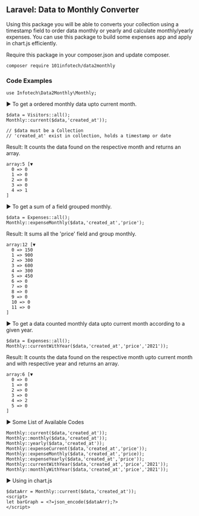 ## Laravel: Data to Monthly Converter
Using this package you will be able to converts your collection using a timestamp field to order data monthly or yearly and calculate monthly/yearly expenses.
You can use this package to build some expenses app and apply in chart.js efficiently.

Require this package in your composer.json and update composer.

```
composer require 101infotech/data2monthly
```

### Code Examples
```
use Infotech\Data2Monthly\Monthly;
```
▶ To get a ordered monthly data upto current month.
```
$data = Visitors::all();
Monthly::current($data,'created_at'));

// $data must be a Collection
// 'created_at' exist in collection, holds a timestamp or date
```
Result:
It counts the data found on the respective month and returns an array.
```
array:5 [▼
  0 => 0
  1 => 0
  2 => 0
  3 => 0
  4 => 1
]
```
▶ To get a sum of a field grouped monthly.
```
$data = Expenses::all();
Monthly::expenseMonthly($data,'created_at','price');
```
Result:
It sums all the 'price' field and group monthly.
```
array:12 [▼
  0 => 150
  1 => 900
  2 => 300
  3 => 600
  4 => 300
  5 => 450
  6 => 0
  7 => 0
  8 => 0
  9 => 0
  10 => 0
  11 => 0
]
```
▶ To get a data counted monthly data upto current month according to a given year.
```
$data = Expenses::all();
Monthly::currentWithYear($data,'created_at','price','2021'));
```
Result:
It counts the data found on the respective month upto current month and with respective year and returns an array.
```
array:6 [▼
  0 => 0
  1 => 0
  2 => 0
  3 => 0
  4 => 2
  5 => 0
]
```

▶ Some List of Available Codes
```
Monthly::current($data,'created_at'));
Monthly::monthly($data,'created_at'));
Monthly::yearly($data,'created_at'));
Monthly::expenseCurrent($data,'created_at','price'));
Monthly::expenseMonthly($data,'created_at','price));
Monthly::expenseYearly($data,'created_at','price'));
Monthly::currentWithYear($data,'created_at','price','2021'));
Monthly::monthlyWithYear($data,'created_at','price','2021'));
```

▶ Using in chart.js

```
$dataArr = Monthly::current($data,'created_at'));
<script>
let barGraph = <?=json_encode($dataArr);?>
</script>
```